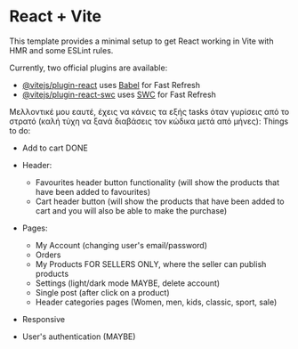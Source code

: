 # React + Vite

This template provides a minimal setup to get React working in Vite with HMR and some ESLint rules.

Currently, two official plugins are available:

- [@vitejs/plugin-react](https://github.com/vitejs/vite-plugin-react/blob/main/packages/plugin-react/README.md) uses [Babel](https://babeljs.io/) for Fast Refresh
- [@vitejs/plugin-react-swc](https://github.com/vitejs/vite-plugin-react-swc) uses [SWC](https://swc.rs/) for Fast Refresh

Μελλοντικέ μου εαυτέ, έχεις να κάνεις τα εξής tasks όταν γυρίσεις από το στρατό (καλή τύχη να ξανά διαβάσεις τον κώδικα μετά από μήνες):
Things to do:

- Add to cart DONE
- Header:

  - Favourites header button functionality (will show the products that have been added to favourites)
  - Cart header button (will show the products that have been added to cart and you will also be able to make the purchase)

- Pages:

  - My Account (changing user's email/password)
  - Orders
  - My Products FOR SELLERS ONLY, where the seller can publish products
  - Settings (light/dark mode MAYBE, delete account)
  - Single post (after click on a product)
  - Header categories pages (Women, men, kids, classic, sport, sale)

- Responsive
- User's authentication (MAYBE)
